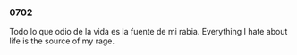 
### 0702
Todo lo que odio de la vida es la fuente de mi rabia. Everything I hate about life is the source of my rage.
